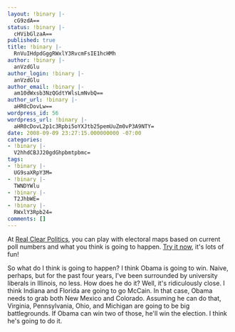 ```yaml
---
layout: !binary |-
  cG9zdA==
status: !binary |-
  cHVibGlzaA==
published: true
title: !binary |-
  RnVuIHdpdGggRWxlY3RvcmFsIE1hcHMh
author: !binary |-
  anVzdGlu
author_login: !binary |-
  anVzdGlu
author_email: !binary |-
  am10dWxsb3NzQGdtYWlsLmNvbQ==
author_url: !binary |-
  aHR0cDovLw==
wordpress_id: 56
wordpress_url: !binary |-
  aHR0cDovL2p1c3Rpbi5oYXJtb25pemUuZm0vP3A9NTY=
date: 2008-09-09 23:27:15.000000000 -07:00
categories:
- !binary |-
  V2hhdCBJJ20gdGhpbmtpbmc=
tags:
- !binary |-
  UG9saXRpY3M=
- !binary |-
  TWNDYWlu
- !binary |-
  T2JhbWE=
- !binary |-
  RWxlY3Rpb24=
comments: []
---
```

At <a href="http://www.realclearpolitics.com/">Real Clear Politics</a>, you can play with electoral maps based on current poll numbers and what you think is going to happen. <a href="http://www.realclearpolitics.com/epolls/maps/obama_vs_mccain/">Try it now</a>, it's lots of fun!

So what do I think is going to happen? I think Obama is going to win. Naive, perhaps, but for the past four years, I've been surrounded by university liberals in Illinois, no less. How does he do it? Well, it's ridiculously close. I think Indiana and Florida are going to go McCain. In that case, Obama needs to grab both New Mexico and Colorado. Assuming he can do that, Virginia, Pennsylvania, Ohio, and Michigan are going to be big battlegrounds. If Obama can win two of those, he'll win the election. I think he's going to do it.
